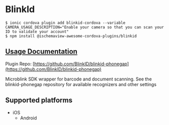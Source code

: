 # BlinkId

```
$ ionic cordova plugin add blinkid-cordova --variable CAMERA_USAGE_DESCRIPTION="Enable your camera so that you can scan your ID to validate your account"
$ npm install @ischemaview-awesome-cordova-plugins/blinkid
```

## [Usage Documentation](https://danielsogl.gitbook.io/awesome-cordova-plugins/plugins/blinkid/)

Plugin Repo: [https://github.com/BlinkID/blinkid-phonegap](https://github.com/BlinkID/blinkid-phonegap)

Microblink SDK wrapper for barcode and document scanning. See the
blinkid-phonegap repository for available recognizers and other settings

## Supported platforms

- iOS
  - Android
  


